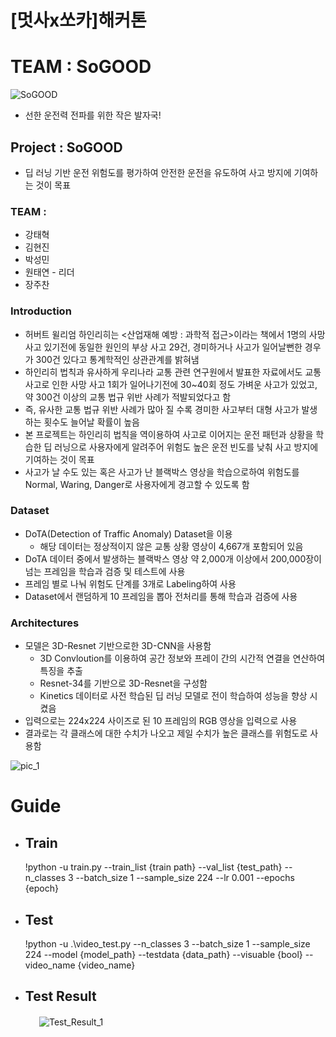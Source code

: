 # [멋사x쏘카]해커톤

# TEAM : SoGOOD
![SoGOOD](https://user-images.githubusercontent.com/34120950/148390331-6f4c18be-c0ce-4a91-93c4-5cdedfc81945.png)   
* 선한 운전력 전파를 위한 작은 발자국!

## Project : SoGOOD   
  * 딥 러닝 기반 운전 위험도를 평가하여 안전한 운전을 유도하여 사고 방지에 기여하는 것이 목표

### TEAM :

  - 강태혁
  - 김현진
  - 박성민
  - 원태연 - 리더
  - 장주찬

### Introduction   
- 허버트 윌리엄 하인리히는 <산업재해 예방 : 과학적 접근>이라는 책에서 1명의 사망 사고 있기전에 동일한 원인의 부상 사고 29건, 경미하거나 사고가 일어날뻔한 경우가 300건 있다고 통계학적인 상관관계를 밝혀냄
- 하인리히 법칙과 유사하게 우리나라 교통 관련 연구원에서 발표한 자료에서도 교통사고로 인한 사망 사고 1회가 일어나기전에 30~40회 정도 가벼운 사고가 있었고, 약 300건 이상의 교통 법규 위반 사례가 적발되었다고 함
- 즉, 유사한 교통 법규 위반 사례가 많아 질 수록 경미한 사고부터 대형 사고가 발생하는 횟수도 늘어날 확률이 높음
- 본 프로젝트는 하인리히 법칙을 역이용하여 사고로 이어지는 운전 패턴과 상황을 학습한 딥 러닝으로 사용자에게 알려주어 위험도 높은 운전 빈도를 낮춰 사고 방지에 기여하는 것이 목표
- 사고가 날 수도 있는 혹은 사고가 난 블랙박스 영상을 학습으로하여 위험도를 Normal, Waring, Danger로 사용자에게 경고할 수 있도록 함      

### Dataset   
- DoTA(Detection of Traffic Anomaly) Dataset을 이용
    - 해당 데이터는 정상적이지 않은 교통 상황 영상이 4,667개 포함되어 있음
- DoTA 데이터 중에서 발생하는 블랙박스 영상 약 2,000개 이상에서 200,000장이 넘는 프레임을 학습과 검증 및 테스트에 사용
- 프레임 별로 나눠 위험도 단계를 3개로 Labeling하여 사용
- Dataset에서 랜덤하게 10 프레임을 뽑아 전처리를 통해 학습과 검증에 사용

### Architectures
- 모델은 3D-Resnet 기반으로한 3D-CNN을 사용함
    - 3D Convloution를 이용하여 공간 정보와 프레이 간의 시간적 연결을 연산하여 특징을 추출
    - Resnet-34를 기반으로 3D-Resnet을 구성함
    - Kinetics 데이터로 사전 학습된 딥 러닝 모델로 전이 학습하여 성능을 향상 시켰음
- 입력으로는 224x224 사이즈로 된 10 프레임의 RGB 영상을 입력으로 사용
- 결과로는 각 클래스에 대한 수치가 나오고 제일 수치가 높은 클래스를 위험도로 사용함   

![pic_1](https://user-images.githubusercontent.com/34120950/148449839-c803df6b-7e32-4207-b5fb-ad5ba763d2ae.png)

# Guide   
  * ## Train
   
      !python -u train.py --train_list {train path} --val_list {test_path} --n_classes 3 --batch_size 1 --sample_size 224 --lr 0.001 --epochs {epoch}
     
  * ## Test
   
      !python -u .\video_test.py --n_classes 3 --batch_size 1 --sample_size 224 --model {model_path} --testdata {data_path} --visuable {bool} --video_name {video_name}
  
     
  * ## Test Result
  　　　 ![Test_Result_1](https://user-images.githubusercontent.com/34120950/148389164-f04d34d9-3795-4208-b44d-c0b64e3f92f9.gif)
 

